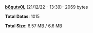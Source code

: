 [**b6qutv0L**](/data/b6qutv0L.txt) (21/12/22 - 13:39)- 2069 bytes

**Total Datas**: 1015

**Total Size**: 6.57 MB / 6.6 MB